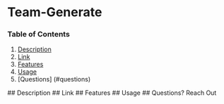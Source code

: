 # Team-Generate

### Table of Contents
1. [Description](#description)
2. [Link](#link)
3. [Features](#features)
4. [Usage](#useage)
5. [Questions] (#questions)

<a name="description"/>
## Description 

<a name="link"/>
## Link

<a name="features"/>
## Features

<a name="usage"/>
## Usage

<a name="questions"/>
## Questions? Reach Out
